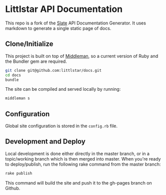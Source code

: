 # Littlstar API Documentation

This repo is a fork of the [Slate](https://github.com/tripit/slate) API Documentation Generator. It uses markdown to generate a single static page of docs.

## Clone/Initialize

This project is built on top of [Middleman](http://middlemanapp.com/), so a current version of Ruby and the Bundler gem are required.

```bash
git clone git@github.com:littlstar/docs.git
cd docs
bundle
```

The site can be compiled and served locally by running:

```bash
middleman s
```

## Configuration

Global site configuration is stored in the `config.rb` file.

## Development and Deploy

Local development is done either directly in the master branch, or in a topic/working branch which is then merged into master. When you're ready to deploy/publish, run the following rake command from the master branch:

```bash
rake publish
```

This command will build the site and push it to the gh-pages branch on Github.
